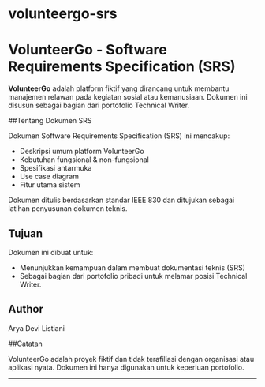 # volunteergo-srs
# VolunteerGo - Software Requirements Specification (SRS)

**VolunteerGo** adalah platform fiktif yang dirancang untuk membantu manajemen relawan pada kegiatan sosial atau kemanusiaan. Dokumen ini disusun sebagai bagian dari portofolio Technical Writer.

##Tentang Dokumen SRS

Dokumen Software Requirements Specification (SRS) ini mencakup:

- Deskripsi umum platform VolunteerGo
- Kebutuhan fungsional & non-fungsional
- Spesifikasi antarmuka
- Use case diagram
- Fitur utama sistem

Dokumen ditulis berdasarkan standar IEEE 830 dan ditujukan sebagai latihan penyusunan dokumen teknis.


## Tujuan

Dokumen ini dibuat untuk:

- Menunjukkan kemampuan dalam membuat dokumentasi teknis (SRS)
- Sebagai bagian dari portofolio pribadi untuk melamar posisi Technical Writer.

## Author
Arya Devi Listiani    

##Catatan

VolunteerGo adalah proyek fiktif dan tidak terafiliasi dengan organisasi atau aplikasi nyata. Dokumen ini hanya digunakan untuk keperluan portofolio.

---

